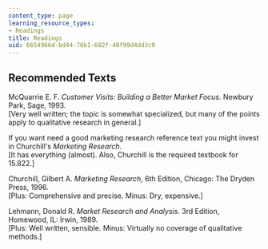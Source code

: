 ```yaml
---
content_type: page
learning_resource_types:
- Readings
title: Readings
uid: 6654966d-bd44-76b1-602f-40f99d4dd3c9
---
```


Recommended Texts
-----------------

McQuarrie E. F. _Customer Visits: Building a Better Market Focus_. Newbury Park, Sage, 1993.  
\[Very well written; the topic is somewhat specialized, but many of the points apply to qualitative research in general.\]

If you want need a good marketing research reference text you might invest in Churchill's _Marketing Research_.  
\[It has everything (almost). Also, Churchill is the required textbook for 15.822.\]

Churchill, Gilbert A. _Marketing Research_, 6th Edition, Chicago: The Dryden Press, 1996.  
\[Plus: Comprehensive and precise. Minus: Dry, expensive.\]

Lehmann, Donald R. _Market Research and Analysis_. 3rd Edition, Homewood, IL: Irwin, 1989.  
\[Plus: Well written, sensible. Minus: Virtually no coverage of qualitative methods.\]